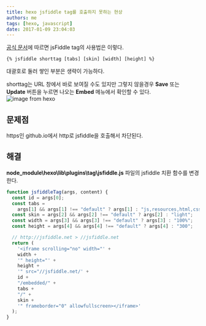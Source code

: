 ```yaml
---
title: hexo jsfiddle tag를 호출하지 못하는 현상
authors: me
tags: [hexo, javascript]
date: 2017-01-09 23:04:03
---
```


[공식 문서](https://hexo.io/ko/docs/tag-plugins.html#jsFiddle)에 따르면 jsFiddle tag의 사용법은 이렇다.

```text
{% jsfiddle shorttag [tabs] [skin] [width] [height] %}
```

대괄호로 둘러 쌓인 부분은 생략이 가능하다.

shorttag는 URL 창에서 바로 보여질 수도 있지만 그렇지 않을경우
**Save** 또는 **Update** 버튼을 누르면 나오는 **Embed** 메뉴에서 확인할 수 있다.
![image from hexo](https://i.imgur.com/FzTXSX3.png)

## 문제점

https인 github.io에서 http로 jsfiddle을 호출해서 차단된다.

## 해결

**node_module\hexo\lib\plugins\tag\jsfiddle.js** 파일의 jsfiddle 치환 함수를 변경한다.

```javascript
function jsfiddleTag(args, content) {
  const id = args[0];
  const tabs =
    args[1] && args[1] !== "default" ? args[1] : "js,resources,html,css,result";
  const skin = args[2] && args[2] !== "default" ? args[2] : "light";
  const width = args[3] && args[3] !== "default" ? args[3] : "100%";
  const height = args[4] && args[4] !== "default" ? args[4] : "300";

  // http://jsfiddle.net > //jsfiddle.net
  return (
    '<iframe scrolling="no" width="' +
    width +
    '" height="' +
    height +
    '" src="//jsfiddle.net/' +
    id +
    "/embedded/" +
    tabs +
    "/" +
    skin +
    '" frameborder="0" allowfullscreen></iframe>'
  );
}
```
